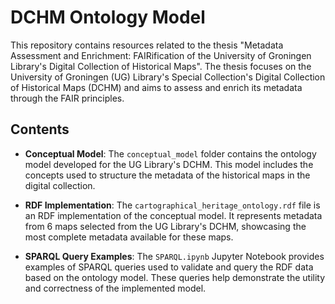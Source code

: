 # DCHM Ontology Model 
This repository contains resources related to the thesis "Metadata Assessment and Enrichment: FAIRification of the University of Groningen Library's Digital Collection of Historical Maps". The thesis focuses on the University of Groningen (UG) Library's Special Collection's Digital Collection of Historical Maps (DCHM) and aims to assess and enrich its metadata through the FAIR principles.

## Contents

- **Conceptual Model**: The `conceptual_model` folder contains the ontology model developed for the UG Library's DCHM. This model includes the concepts used to structure the metadata of the historical maps in the digital collection.

- **RDF Implementation**: The `cartographical_heritage_ontology.rdf` file is an RDF implementation of the conceptual model. It represents metadata from 6 maps selected from the UG Library's DCHM, showcasing the most complete metadata available for these maps.

- **SPARQL Query Examples**: The `SPARQL.ipynb` Jupyter Notebook provides examples of SPARQL queries used to validate and query the RDF data based on the ontology model. These queries help demonstrate the utility and correctness of the implemented model.
